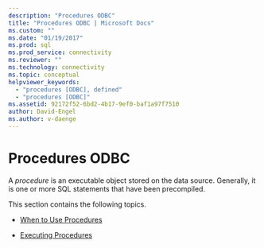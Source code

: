 ```yaml
---
description: "Procedures ODBC"
title: "Procedures ODBC | Microsoft Docs"
ms.custom: ""
ms.date: "01/19/2017"
ms.prod: sql
ms.prod_service: connectivity
ms.reviewer: ""
ms.technology: connectivity
ms.topic: conceptual
helpviewer_keywords: 
  - "procedures [ODBC], defined"
  - "procedures [ODBC]"
ms.assetid: 92172f52-6bd2-4b17-9ef0-baf1a97f7510
author: David-Engel
ms.author: v-daenge
---
```

# Procedures ODBC
A *procedure* is an executable object stored on the data source. Generally, it is one or more SQL statements that have been precompiled.  
  
 This section contains the following topics.  
  
-   [When to Use Procedures](../../../odbc/reference/develop-app/when-to-use-procedures.md)  
  
-   [Executing Procedures](../../../odbc/reference/develop-app/executing-procedures.md)
